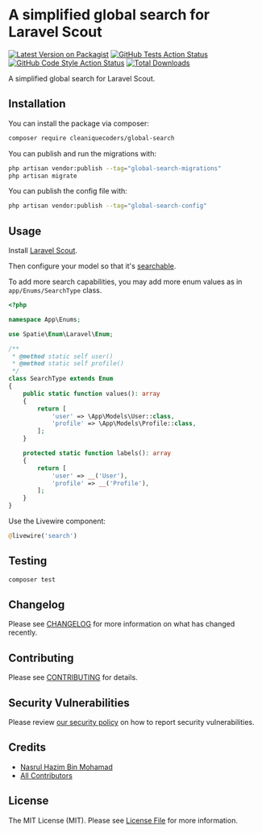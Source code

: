 # A simplified global search for Laravel Scout

[![Latest Version on Packagist](https://img.shields.io/packagist/v/cleaniquecoders/global-search.svg?style=flat-square)](https://packagist.org/packages/cleaniquecoders/global-search)
[![GitHub Tests Action Status](https://img.shields.io/github/workflow/status/cleaniquecoders/global-search/run-tests?label=tests)](https://github.com/cleaniquecoders/global-search/actions?query=workflow%3Arun-tests+branch%3Amain)
[![GitHub Code Style Action Status](https://img.shields.io/github/workflow/status/cleaniquecoders/global-search/Fix%20PHP%20code%20style%20issues?label=code%20style)](https://github.com/cleaniquecoders/global-search/actions?query=workflow%3A"Fix+PHP+code+style+issues"+branch%3Amain)
[![Total Downloads](https://img.shields.io/packagist/dt/cleaniquecoders/global-search.svg?style=flat-square)](https://packagist.org/packages/cleaniquecoders/global-search)

A simplified global search for Laravel Scout.

## Installation

You can install the package via composer:

```bash
composer require cleaniquecoders/global-search
```

You can publish and run the migrations with:

```bash
php artisan vendor:publish --tag="global-search-migrations"
php artisan migrate
```

You can publish the config file with:

```bash
php artisan vendor:publish --tag="global-search-config"
```

## Usage

Install [Laravel Scout](https://laravel.com/docs/9.x/scout#installation).

Then configure your model so that it's [searchable](https://laravel.com/docs/9.x/scout#configuring-searchable-data).

To add more search capabilities, you may add more enum values as in `app/Enums/SearchType` class.

```php
<?php

namespace App\Enums;

use Spatie\Enum\Laravel\Enum;

/**
 * @method static self user()
 * @method static self profile()
 */
class SearchType extends Enum
{
    public static function values(): array
    {
        return [
            'user' => \App\Models\User::class,
            'profile' => \App\Models\Profile::class,
        ];
    }

    protected static function labels(): array
    {
        return [
            'user' => __('User'),
            'profile' => __('Profile'),
        ];
    }
}
```

Use the Livewire component:

```php
@livewire('search')
```

## Testing

```bash
composer test
```

## Changelog

Please see [CHANGELOG](CHANGELOG.md) for more information on what has changed recently.

## Contributing

Please see [CONTRIBUTING](CONTRIBUTING.md) for details.

## Security Vulnerabilities

Please review [our security policy](../../security/policy) on how to report security vulnerabilities.

## Credits

- [Nasrul Hazim Bin Mohamad](https://github.com/cleaniquecoders)
- [All Contributors](../../contributors)

## License

The MIT License (MIT). Please see [License File](LICENSE.md) for more information.
